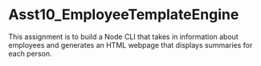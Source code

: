 # Asst10_EmployeeTemplateEngine
This assignment is to build a Node CLI that takes in information about employees and generates an HTML webpage that displays summaries for each person.
